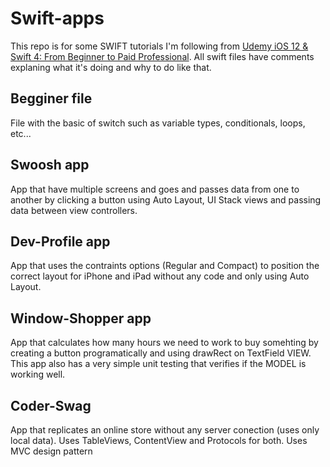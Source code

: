 # Swift-apps
This repo is for some SWIFT tutorials I'm following from [Udemy iOS 12 & Swift 4: From Beginner to Paid Professional](https://www.udemy.com/devslopes-ios12/).
All swift files have comments explaning what it's doing and why to do like that.

## Begginer file
File with the basic of switch such as variable types, conditionals, loops, etc...

## Swoosh app
App that have multiple screens and goes and passes data from one to another by clicking a button using Auto Layout, UI Stack views and passing data between view controllers.

## Dev-Profile app
App that uses the contraints options (Regular and Compact) to position the correct layout for iPhone and iPad without any code and only using Auto Layout.

## Window-Shopper app
App that calculates how many hours we need to work to buy somehting by creating a button programatically and using drawRect on TextField VIEW.
This app also has a very simple unit testing that verifies if the MODEL is working well.

## Coder-Swag
App that replicates an online store without any server conection (uses only local data).
Uses TableViews, ContentView and Protocols for both.
Uses MVC design pattern
